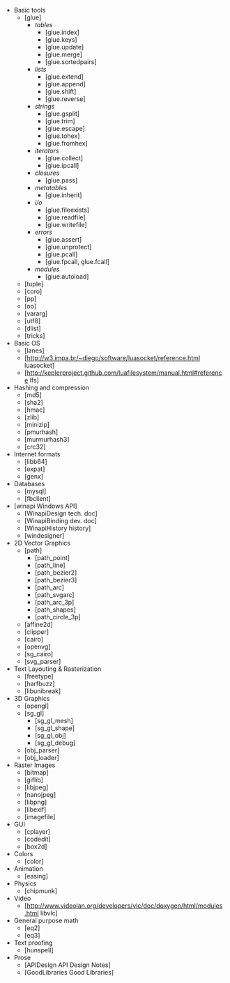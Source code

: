   * Basic tools
    * [glue]
      * _tables_
        * [glue.index]
        * [glue.keys]
        * [glue.update]
        * [glue.merge]
        * [glue.sortedpairs]
      * _lists_
        * [glue.extend]
        * [glue.append]
        * [glue.shift]
        * [glue.reverse]
      * _strings_
        * [glue.gsplit]
        * [glue.trim]
        * [glue.escape]
        * [glue.tohex]
        * [glue.fromhex]
      * _iterators_
        * [glue.collect]
        * [glue.ipcall]
      * _closures_
        * [glue.pass]
      * _metatables_
        * [glue.inherit]
      * _i/o_
        * [glue.fileexists]
        * [glue.readfile]
        * [glue.writefile]
      * _errors_
        * [glue.assert]
        * [glue.unprotect]
        * [glue.pcall]
        * [glue.fpcall, glue.fcall]
      * _modules_
        * [glue.autoload]
    * [tuple]
    * [coro]
    * [pp]
    * [oo]
    * [vararg]
    * [utf8]
    * [dlist]
    * [tricks]
  * Basic OS
    * [lanes]
    * [http://w3.impa.br/~diego/software/luasocket/reference.html luasocket]
    * [http://keplerproject.github.com/luafilesystem/manual.html#reference lfs]
  * Hashing and compression
    * [md5]
    * [sha2]
    * [hmac]
    * [zlib]
    * [minizip]
    * [pmurhash]
    * [murmurhash3]
    * [crc32]
  * Internet formats
    * [libb64]
    * [expat]
    * [genx]
  * Databases
    * [mysql]
    * [fbclient]
  * [winapi Windows API]
    * [WinapiDesign tech. doc]
    * [WinapiBinding dev. doc]
    * [WinapiHistory history]
    * [windesigner]
  * 2D Vector Graphics
    * [path]
      * [path_point]
      * [path_line]
      * [path_bezier2]
      * [path_bezier3]
      * [path_arc]
      * [path_svgarc]
      * [path_arc_3p]
      * [path_shapes]
      * [path_circle_3p]
    * [affine2d]
    * [clipper]
    * [cairo]
    * [openvg]
    * [sg_cairo]
    * [svg_parser]
  * Text Layouting & Rasterization
    * [freetype]
    * [harfbuzz]
    * [libunibreak]
  * 3D Graphics
    * [opengl]
    * [sg_gl]
      * [sg_gl_mesh]
      * [sg_gl_shape]
      * [sg_gl_obj]
      * [sg_gl_debug]
    * [obj_parser]
    * [obj_loader]
  * Raster Images
    * [bitmap]
    * [giflib]
    * [libjpeg]
    * [nanojpeg]
    * [libpng]
    * [libexif]
    * [imagefile]
  * GUI
    * [cplayer]
    * [codedit]
    * [box2d]
  * Colors
    * [color]
  * Animation
    * [easing]
  * Physics
    * [chipmunk]
  * Video
    * [http://www.videolan.org/developers/vlc/doc/doxygen/html/modules.html libvlc]
  * General purpose math
    * [eq2]
    * [eq3]
  * Text proofing
    * [hunspell]
  * Prose
    * [APIDesign API Design Notes]
    * [GoodLibraries Good Libraries]
